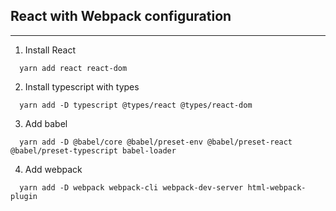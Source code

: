 ## React with Webpack configuration

---

1. Install React

```
  yarn add react react-dom
```

2. Install typescript with types

```
  yarn add -D typescript @types/react @types/react-dom
```

3. Add babel

```
  yarn add -D @babel/core @babel/preset-env @babel/preset-react @babel/preset-typescript babel-loader
```

4. Add webpack

```
  yarn add -D webpack webpack-cli webpack-dev-server html-webpack-plugin
```

